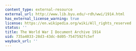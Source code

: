 ```yaml
---
content_type: external-resource
external_url: http://www.lib.byu.edu/~rdh/wwi/1914.html
has_external_license_warning: true
license: https://en.wikipedia.org/wiki/All_rights_reserved
status: ''
title: The World War I Document Archive 1914
uid: 735a4033-28d3-43dc-8d05-7547592fc5ef
wayback_url: ''
---
```


